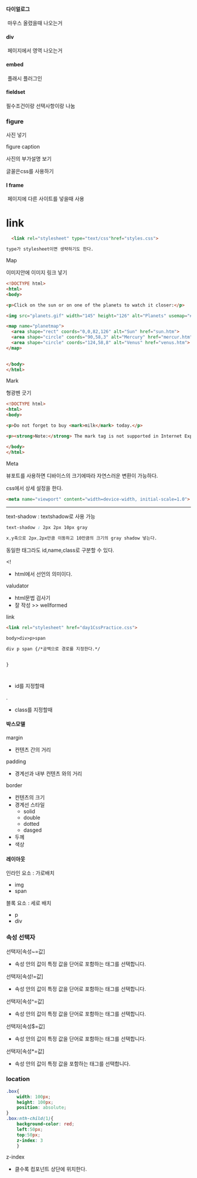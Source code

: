 #### 다이얼로그

​	마우스 올렸을때 나오는거



#### div 

​	페이지에서 영역 나오는거



#### embed

​	플래시 플러그인



#### fieldset

필수조건이랑 선택사항이랑 나눔



### figure

사진 넣기

figure caption

사진의 부가설명 보기



글꼴은css를 사용하기



#### I frame

​	페이지에 다른 사이트를 넣을때 사용



# link

```html
  <link rel="stylesheet" type="text/css"href="styles.css">

type가 stylesheet이면 생략하기도 한다.
```



Map

이미지안에 이미지 링크 넣기

```html
<!DOCTYPE html>
<html>
<body>

<p>Click on the sun or on one of the planets to watch it closer:</p>

<img src="planets.gif" width="145" height="126" alt="Planets" usemap="#planetmap">

<map name="planetmap">
  <area shape="rect" coords="0,0,82,126" alt="Sun" href="sun.htm">
  <area shape="circle" coords="90,58,3" alt="Mercury" href="mercur.htm">
  <area shape="circle" coords="124,58,8" alt="Venus" href="venus.htm">
</map>

    
</body>
</html>

```



Mark

형광펜 긋기

```html
<!DOCTYPE html>
<html>
<body>

<p>Do not forget to buy <mark>milk</mark> today.</p>

<p><strong>Note:</strong> The mark tag is not supported in Internet Explorer 8 and earlier versions.</p>

</body>
</html>
```



Meta

뷰포트를 사용하면 디바이스의 크기에따라 자연스러운 변환이 가능하다.

css에서 상세 설정을 한다.

```html
<meta name="viewport" content="width=device-width, initial-scale=1.0">
```





---



text-shadow : textshadow로 사용 가능

```css
text-shadow : 2px 2px 10px gray

x,y축으로 2px,2px만큼 이동하고 10만큼의 크기의 gray shadow 넣는다.
```



동일한 태그라도 id,name,class로 구분할 수 있다.



<! 

* html에서 선언의 의미이다.

valudator 

* html문법 검사기
* 잘 작성 >> wellformed



link

```html
<link rel="stylesheet" href="day1CssPractice.css">
```



```html
body>div>p>span

div p span {/*공백으로 경로를 지정한다.*/


}
```

#

* id를 지정할때

.

* class를 지정할때





#### 박스모델

margin

* 컨텐츠 간의 거리

padding

* 경계선과 내부 컨텐츠 와의 거리

border

* 컨텐츠의 크기
* 경계선 스타일
  * solid
  * double
  * dotted
  * dasged
* 두께
* 색상





#### 레이아웃

인라인 요소 : 가로배치

* img
* span

블록 요소 : 세로 배치

* p
* div



### 속성 선택자

선택자[속성~=값]

* 속성 안의 값이 특정 값을 단어로 포함하는 태그를 선택합니다.

선택자[속성!=값]

* 속성 안의 값이 특정 값을 단어로 포함하는 태그를 선택합니다.

선택자[속성^=값]

* 속성 안의 값이 특정 값을 단어로 포함하는 태그를 선택합니다.

선택자[속성$=값]

* 속성 안의 값이 특정 값을 단어로 포함하는 태그를 선택합니다.

선택자[속성*=값]

* 속성 안의 값이 특정 값을 포함하는 태그를 선택합니다.





### location

```css
.box{
	width: 100px;
	height: 100px;
	position: absolute;
}
.box:nth-child(1){
	background-color: red;
	left:50px;
	top:50px;
	z-index: 3
	}
```

z-index

* 클수록 컴포넌트 상단에 위치한다.







